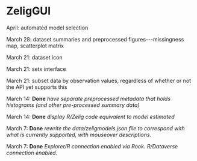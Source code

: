 ZeligGUI
========

April: automated model selection

March 28: dataset summaries and preprocessed figures---missingness map, scatterplot matrix

March 21: dataset icon

March 21: setx interface

March 21: subset data by observation values, regardless of whether or not the API yet supports this

March 14: **Done** *have separate preprocessed metadata that holds histograms (and other pre-processed summary data)*

March 14: **Done** *display R/Zelig code equivalent to model estimated*

March 7: **Done** *rewrite the data/zeligmodels.json file to correspond with what is currently supported, with mouseover descriptions.*  

March 7: **Done** *Explorer/R connection enabled via Rook.  R/Dataverse connection enabled.*

